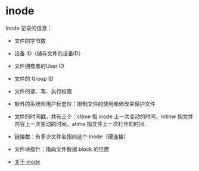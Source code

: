 # inode

Inode 记录的信息：

- 文件的字节数
- 设备 ID（储存文件的设备ID）
- 文件拥有者的User ID
- 文件的 Group ID
- 文件的读、写、执行权限
- 额外的系统和用户标志位：限制文件的使用和修改来保护文件
- 文件的时间戳，共有三个：ctime 指 inode 上一次变动的时间，mtime 指文件内容上一次变动的时间，atime 指文件上一次打开的时间.
- 链接数：有多少文件名指向这个 inode（硬连接）
- 文件块指针：指向文件数据 block 的位置



- [关于 inode](https://www.ibm.com/developerworks/cn/aix/library/au-speakingunix14/index.html)